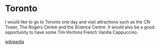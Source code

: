 # Toronto
I would like to go to Toronto one day and visit attractions such as the CN Tower, The Rogers Centre and the Science Centre. It would also be a good opportunity to have some Tim Hortons French Vanilla Cappuccino. 

[wikipedia](https://en.wikipedia.org/wiki/Toronto)